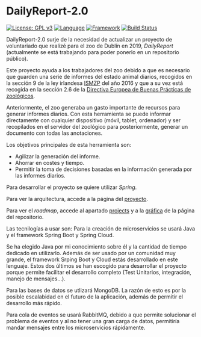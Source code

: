 # DailyReport-2.0

[![License: GPL v3](https://img.shields.io/badge/License-GPLv3-blue.svg)](https://www.gnu.org/licenses/gpl-3.0) [![Language](https://img.shields.io/badge/Language-Java-fd6a02.svg)](https://www.java.com/) [![Framework](https://img.shields.io/badge/Framework-Spring-brightgreen.svg)](https://spring.io/) [![Build Status](https://travis-ci.com/Guillergood/DailyReport-2.0.svg?branch=main)](https://travis-ci.com/Guillergood/DailyReport-2.0)

DailyReport-2.0 surje de la necesidad de actualizar un proyecto de voluntariado que realizé para el zoo de Dublín en 2019, *DailyReport* (actualmente se está trabajando para poder ponerlo en un repositorio público).

Este proyecto ayuda a los trabajadores del zoo debido a que es necesario que guarden una serie de informes del estado animal diarios, recogidos en la sección 9 de la ley irlandesa [ISMZP](https://www.npws.ie/sites/default/files/publications/pdf/ISMZP%202016.pdf) del año 2016 y que a su vez está recogida en la sección 2.6 de la [Directiva Europea de Buenas Prácticas de zoológicos](https://ec.europa.eu/environment/nature/pdf/EU_Zoos_Directive_Good_Practices.pdf). 

Anteriormente, el zoo generaba un gasto importante de recursos para generar informes diarios. Con esta herramienta se puede informar directamente con cualquier dispositivo (móvil, tablet, ordenador)  y ser recopilados en el servidor del zoológico para posteriormente, generar un documento con todas las anotaciones.

Los objetivos principales de esta herramienta son:
+ Agilizar la generación del informe.
+ Ahorrar en costes y tiempo.
+ Permitir la toma de decisiones basadas en la información generada por las informes diarios.

Para desarrollar el proyecto se quiere utilizar *Spring*.

Para ver la arquitectura, accede a la página del [proyecto](https://guillergood.github.io/DailyReport-2.0/docs/Arquitectura.html).

Para ver el *roadmap*, accede al apartado [projects](https://github.com/Guillergood/DailyReport-2.0/projects/1) y a la [gráfica](https://guillergood.github.io/DailyReport-2.0/docs/Roadmap.html) de la página del repositorio.

Las tecnilogías a usar son:
Para la creación de microservicios se usará Java y el framework Spring Boot y Spring Cloud.

Se ha elegido Java por mi conocimiento sobre él y la cantidad de tiempo dedicado en utilizarlo. Además de ser usado por un comunidad muy grande, el framework Srping Boot y Cloud estás desarrollado en este lenguaje. Estos dos últimos se han escogido para desarrollar el proyecto porque permite facilitar el desarrollo completo (Test Unitarios, integración, manejo de mensajes...).

Para las bases de datos se utlizará MongoDB. La razón de esto es por la posible escalabidad en el futuro de la aplicación, además de permitir el desarrollo más rápido.

Para cola de eventos se usará RabbitMQ, debido a que permite solucionar el problema de eventos y al no tener una gran carga de datos, permitiría mandar mensajes entre los microservicios rápidamente.

